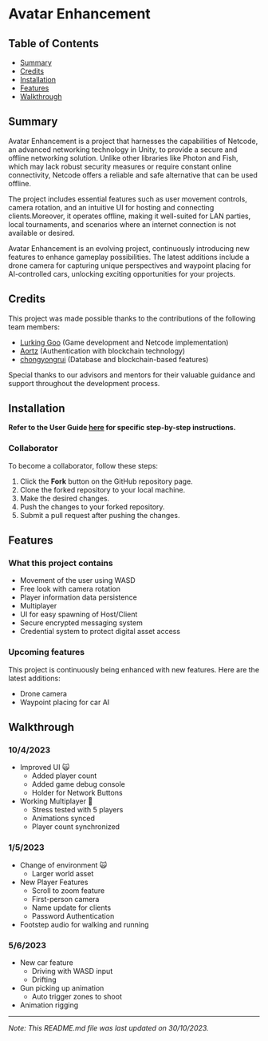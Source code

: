 # Avatar Enhancement

## Table of Contents
- [Summary](#Summary)
- [Credits](#credits)
- [Installation](#installation)
- [Features](#features)
- [Walkthrough](#walkthrough)

## Summary
Avatar Enhancement is a project that harnesses the capabilities of Netcode, an advanced networking technology in Unity, to provide a secure and offline networking solution. Unlike other libraries like Photon and Fish, which may lack robust security measures or require constant online connectivity, Netcode offers a reliable and safe alternative that can be used offline.

The project includes essential features such as user movement controls, camera rotation, and an intuitive UI for hosting and connecting clients.Moreover, it operates offline, making it well-suited for LAN parties, local tournaments, and scenarios where an internet connection is not available or desired.

Avatar Enhancement is an evolving project, continuously introducing new features to enhance gameplay possibilities. The latest additions include a drone camera for capturing unique perspectives and waypoint placing for AI-controlled cars, unlocking exciting opportunities for your projects.

## Credits

This project was made possible thanks to the contributions of the following team members:

- [Lurking Goo](https://github.com/LurkingGoo) (Game development and Netcode implementation)
- [Aortz](https://github.com/Aortz/) (Authentication with blockchain technology)
- [chongyongrui](https://github.com/chongyongrui) (Database and blockchain-based features)


Special thanks to our advisors and mentors for their valuable guidance and support throughout the development process.


## Installation

**Refer to the User Guide [here](docs/UserGuide.md) for specific step-by-step instructions.**


### Collaborator
To become a collaborator, follow these steps:

1. Click the **Fork** button on the GitHub repository page.
2. Clone the forked repository to your local machine.
3. Make the desired changes.
4. Push the changes to your forked repository.
5. Submit a pull request after pushing the changes.

## Features 

### What this project contains

- Movement of the user using WASD
- Free look with camera rotation
- Player information data persistence
- Multiplayer
- UI for easy spawning of Host/Client
- Secure encrypted messaging system
- Credential system to protect digital asset access

### Upcoming features

This project is continuously being enhanced with new features. Here are the latest additions:

- Drone camera
- Waypoint placing for car AI

## Walkthrough

### 10/4/2023

- Improved UI :scream_cat:
    - Added player count
    - Added game debug console
    - Holder for Network Buttons
- Working Multiplayer :100:
    - Stress tested with 5 players
    - Animations synced
    - Player count synchronized

### 1/5/2023

- Change of environment :scream_cat:
    - Larger world asset
- New Player Features
    - Scroll to zoom feature
    - First-person camera
    - Name update for clients
    - Password Authentication
- Footstep audio for walking and running

### 5/6/2023

- New car feature
    - Driving with WASD input
    - Drifting
- Gun picking up animation
    - Auto trigger zones to shoot
- Animation rigging

---

*Note: This README.md file was last updated on 30/10/2023.*
